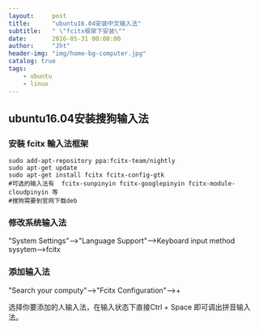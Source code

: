 ```yaml
---
layout:     post
title:      "ubuntu16.04安装中文输入法"
subtitle:   " \"fcitx框架下安装\""
date:       2016-05-31 00:00:00
author:     "Jht"
header-img: "img/home-bg-computer.jpg"
catalog: true
tags:
    - ubuntu
    - linux
---
```



## ubuntu16.04安装搜狗输入法

### 安裝 fcitx 輸入法框架

```
sudo add-apt-repository ppa:fcitx-team/nightly
sudo apt-get update
sudo apt-get install fcitx fcitx-config-gtk
#可选的输入法有  fcitx-sunpinyin fcitx-googlepinyin fcitx-module-cloudpinyin 等
#搜狗需要到官网下载deb

```

### 修改系统输入法


"System Settings"-->"Language Support"-->Keyboard input method sysytem-->fcitx


### 添加输入法


"Search your computy"-->"Fcitx Configuration"-->+

选择你要添加的人输入法，在输入状态下直接Ctrl + Space 即可调出拼音输入法。